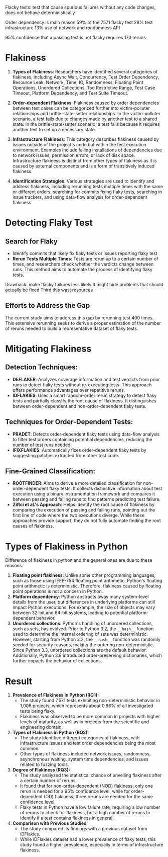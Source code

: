 
Flacky tests: test that cause spurious failures without any code changes, does not behave deterministically


Order dependency is main reason 59% of the 7571  flacky test
28% test infrastructure
13% use of network and rondomness API

95% confidence that a passing test is not flacky requires 170 reruns
# Flakiness
1. **Types of Flakiness**: Researchers have identified several categories of flakiness, including Async Wait, Concurrency, Test Order Dependency, Resource Leak, Network, Time, IO, Randomness, Floating Point Operations, Unordered Collections, Too Restrictive Range, Test Case Timeout, Platform Dependency, and Test Suite Timeout.
    
2. **Order-dependent Flakiness**: Flakiness caused by order dependencies between test cases can be categorized further into victim-polluter relationships and brittle-state-setter relationships. In the victim-polluter scenario, a test fails due to changes made by another test to a shared state. In the brittle-state-setter scenario, a test fails because it requires another test to set up a necessary state.
    
3. **Infrastructure Flakiness**: This category describes flakiness caused by issues outside of the project's code but within the test execution environment. Examples include failing installations of dependencies due to network issues, permission errors, or lack of disk space. Infrastructure flakiness is distinct from other types of flakiness as it is caused by external components and is a form of transitively induced flakiness.
    
4. **Identification Strategies**: Various strategies are used to identify and address flakiness, including rerunning tests multiple times with the same or different orders, searching for commits fixing flaky tests, searching in issue trackers, and using data-flow analysis for order-dependent flakiness.
# Detecting Flaky Test
## Search for Flaky
- Identify commits that likely fix flaky tests or issues reporting flaky test
- **Rerun Tests Multiple Times**: Tests are rerun up to a certain number of times, and researchers check whether the verdicts change between runs. This method aims to automate the process of identifying flaky tests.

Drawback: make flacky failures less likely
It might hide problems that should actually be fixed
Third this wast resources
## Efforts to Address the Gap
The current study aims to address this gap by rerunning test 400 times. This extensive rerunning seeks to derive a proper estimation of the number of reruns needed to build a representative dataset of flaky tests.

# Mitigating Flakiness
## **Detection Techniques**:
 - **DEFLAKER**: Analyzes coverage information and test verdicts from prior runs to detect flaky tests without re-executing tests. This approach offers performance advantages over repetitive reruns.
-  **IDFLAKIES**: Uses a smart random-order rerun strategy to detect flaky tests and partially classify the root cause of flakiness. It distinguishes between order-dependent and non-order-dependent flaky tests.
## **Techniques for Order-Dependent Tests**:
- **PRADET**: Detects order-dependent flaky tests using data-flow analysis to filter test orders containing potential dependencies, reducing the number of test runs needed.
- **IFIXFLAKIES**: Automatically fixes order-dependent flaky tests by suggesting patches extracted from other test code.
## **Fine-Grained Classification**:
- **ROOTFINDER**: Aims to derive a more detailed classification for non-order-dependent flaky tests. It collects distinctive information about test execution using a binary instrumentation framework and compares it between passing and failing runs to find patterns predicting test failure.
- **Ziftci et al.'s Approach**: Helps identify the root cause of flakiness by comparing the execution of passing and failing runs, pointing out the first line of code where the two executions diverge. While these approaches provide support, they do not fully automate finding the root causes of flakiness.

# Types of Flakiness in Python
Difference of flakiness in python and the general ones are due to these reasons.
1. **Floating point flakiness**: Unlike some other programming languages, such as those using IEEE-754 floating point arithmetic, Python's floating point arithmetic is deterministic. Therefore, flakiness caused by floating point operations is not a concern in Python.
2. **Platform dependency**: Python abstracts away many system-level details from the user, but differences in underlying platforms can still impact Python executions. For example, the size of objects may vary between 32-bit and 64-bit systems, leading to potential platform-dependent behavior.
3. **Unordered collections**: Python's handling of unordered collections, such as sets, has evolved. Prior to Python 3.2, the `__hash__` function used to determine the internal ordering of sets was deterministic. However, starting from Python 3.2, the `__hash__` function was randomly seeded for security reasons, making the ordering non-deterministic. Since Python 3.3, unordered collections are the default behavior. Additionally, Python 3.8 introduced order-preserving dictionaries, which further impacts the behavior of collections.
# Result
1. **Prevalence of Flakiness in Python (RQ1):**
    - The study found 7,571 tests exhibiting non-deterministic behavior in 1,006 projects, which represents about 0.86% of all investigated tests being flaky.
    - Flakiness was observed to be more common in projects with higher levels of maturity, as well as in projects from the scientific and engineering domain.
2. **Types of Flakiness in Python (RQ2):**
    - The study identified different categories of flakiness, with infrastructure issues and test order dependencies being the most common.
    - Other types of flakiness included network issues, randomness, asynchronous waiting, system time dependencies, and issues related to fuzzing tools.
3. **Degree of Flakiness (RQ3):**
    - The study analyzed the statistical chance of unveiling flakiness after a certain number of reruns.
    - It found that for non-order-dependent (NOD) flakiness, only one rerun is needed for a 95% confidence level, while for order-dependent (OD) flakiness, three reruns are needed for the same confidence level.
    - Flaky tests in Python have a low failure rate, requiring a low number of reruns to check for flakiness, but a high number of reruns to identify if a test contains flakiness in general.
4. **Comparison with Previous Studies:**
    - The study compared its findings with a previous dataset from iDFlakies.
    - While iDFlakies dataset had a lower prevalence of flaky tests, this study found a higher prevalence, especially in terms of infrastructure flakiness.